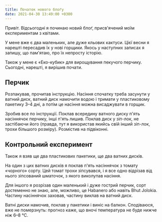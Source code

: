 ```yaml
---
title: Початок нового блоґу
date: 2021-04-30 13:49:00 +0300
---
```


Привіт. Відсьогодні я починаю новий блоґ, присв'ячений моїм експериментам з квітами.

У мене вже є два маленьких, але дуже кльових кактуси. Цієї весни я нарешті пересадив їх у нові горщики. Якось у наступних записах я запишу, що пам'ятаю, про їх непросту історію.

Також у мене є «Еко-кубик» для вирощування пекучого перчику. Сьогодні, нарешті, я вирішив почати.


Перчик
------

Розпакував, прочитав інструкцію. Насіння спочатку треба засунути у ватний диск, ватний диск намочити водою і тримати у пластиковому пакетику 3–4 дні, а потім це насіння можна висаджувати в горщик.

Зробив все по інструкції. Поклав всередину ватного диску п'ять насіннячок перчику, інші п'ять лишив. Поклав диск у зіп-лок, не застібаючи його (правда, тут я використав якийсь свій інший зіп-лок, трохи більшого розміру). Розмістив на підвіконні.


Контрольний експеримент
-----------------------

Також я взяв ще два пластикових пакетики, ще два ватних дисків.

На один з цих ватних дисків я поклав п'ять насіннячок з томату «чорного» сорту. Цей томат трохи зіпсувався, і я все одно відрізав від нього зіпсований шматочок, з якого виколупав насіння.

Для іншого я розрізав один маленький і дуже гострий перчик, сорт достеменно не знаю, але, можливо, це Habanero або навіть Bhut Jolokia. Частину насіннячок заховав, частину виклав на ватний диск.

Ватні диски намочив, поклав у пакетики і виніс на балкон. Сподіваюся, вже не померзнуть: прогноз каже, що вночі температура не буде нижче ніж 6–8 °C.
